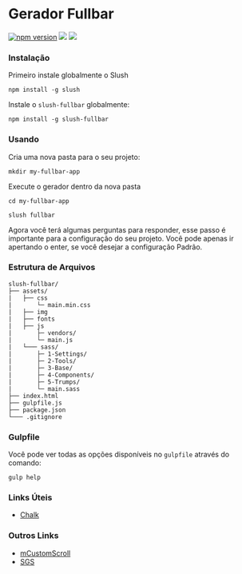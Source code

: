 # Gerador Fullbar
[![npm version](https://badge.fury.io/js/slush-fullbar.svg)](https://badge.fury.io/js/slush-fullbar) [![](https://img.shields.io/badge/unicorn-approved-ff69b4.svg)](https://www.youtube.com/watch?v=9auOCbH5Ns4) [![](https://david-dm.org/brunoalv-s/slush-fullbar.svg)](https://david-dm.org/brunoalv-s/slush-fullbar)

### Instalação

Primeiro instale globalmente o Slush
```
npm install -g slush
```

Instale o `slush-fullbar` globalmente:
```
npm install -g slush-fullbar
```

### Usando
Cria uma nova pasta para o seu projeto:
```
mkdir my-fullbar-app
```

Execute o gerador dentro da nova pasta
```
cd my-fullbar-app

slush fullbar
```

Agora você terá algumas perguntas para responder, esse passo é importante para a configuração do seu projeto. Você pode apenas ir apertando o enter, se você desejar a configuração Padrão.

### Estrutura de Arquivos
```
slush-fullbar/
├── assets/
|   ├── css
|       └─ main.min.css
|   ├── img
|   ├── fonts
|   ├── js
|       ├─ vendors/
|       └─ main.js
|   └─── sass/
|       ├─ 1-Settings/
|       ├─ 2-Tools/
|       ├─ 3-Base/
|       ├─ 4-Components/
|       ├─ 5-Trumps/
|       └─ main.sass
├── index.html
├── gulpfile.js
├── package.json
└─── .gitignore
```

### Gulpfile
Você pode ver todas as opções disponíveis no `gulpfile` através do comando:
```
gulp help
```

### Links Úteis
- [Chalk](https://github.com/chalk/chalk)

### Outros Links
- [mCustomScroll](http://manos.malihu.gr/jquery-custom-content-scroller/)
- [SGS](http://diogomoretti.github.io/sgs/)
